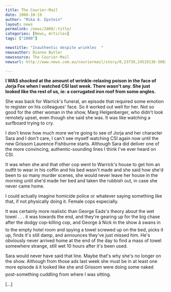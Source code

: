 ```yaml
---
title: The Courier-Mail
date: 2008-10-19
author: "Mika A. Epstein"
layout: news
permalink: /news/2008/:title/
categories: [News, Articles]
tags: ["2008"]

newstitle: "Inauthentic despite wrinkles  "
newsauthor: Dianne Butler  
newssource: The Courier-Mail  
newsurl: http://www.news.com.au/couriermail/story/0,23739,24519136-5003422,00.html  

---
```


**I WAS shocked at the amount of wrinkle-relaxing poison in the face of Jorja Fox when I watched CSI last week. There wasn't any. She just looked like the rest of us, ie: a corrugated iron roof from some angles.**

She was back for Warrick's funeral, an episode that required some emotion to register on his colleagues' face. So it worked out well for her. Not so good for the other woman in the show, Marg Helgenberger, who didn't look remotely upset, even though she said she was. It was like watching a surfboard trying to cry. 

I don't know how much more we're going to see of Jorja and her character Sara and I don't care, I can't see myself watching CSI again now until the new Grissom Laurence Fishburne starts. Although Sara did deliver one of the more convincing, authentic-sounding lines I think I've ever heard on CSI. 

It was when she and that other cop went to Warrick's house to get him an outfit to wear in his coffin and his bed wasn't made and she said how she'd been to so many murder scenes, she would never leave her house in the morning until she'd made her bed and taken the rubbish out, in case she never came home. 

I could actually imagine homicide police or whatever saying something like that, if not physically doing it. Female cops especially. 

It was certainly more realistic than George Eads's theory about the wet towel . . . it was towards the end, and they're gearing up for the big chase after the dodgy cop-killing cop, and George â Nick in the show â swans in to the empty hotel room and spying a towel screwed up on the bed, picks it up, finds it's still damp, and announces they've just missed him. He's obviously never arrived home at the end of the day to find a mass of towel somewhere strange, still wet 10 hours after it's been used. 

Sara would never have said that line. Maybe that's why she's no longer on the show. Although from those ads last week she must be in at least one more episode â it looked like she and Grissom were doing some naked post-something cuddling from where I was sitting. 

[...]

